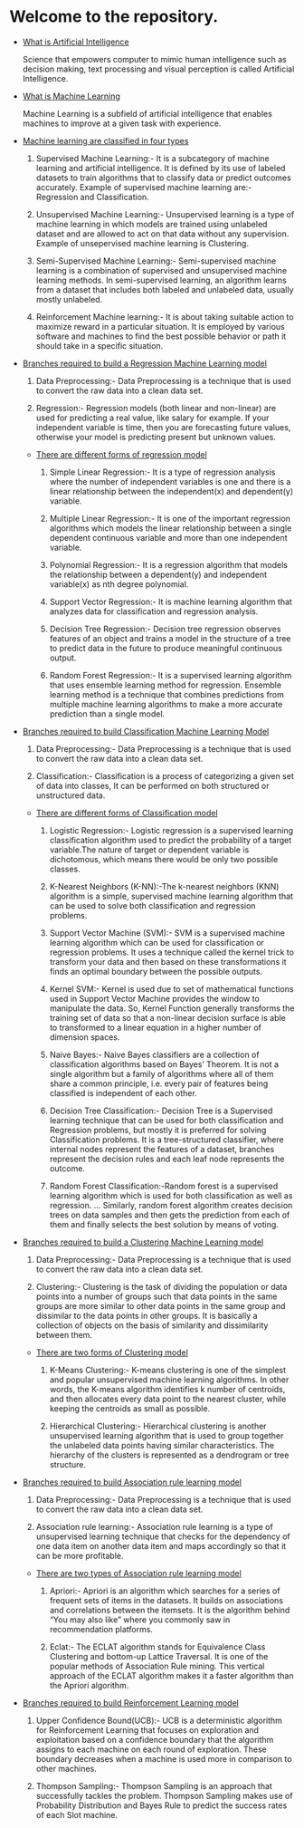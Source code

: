 # Welcome to the repository.

- [What is Artificial Intelligence](What-is-Artificial-Intelligence)

  Science that empowers computer to mimic human intelligence such as decision making, text processing and visual perception is called Artificial Intelligence.

- [What is Machine Learning](What-is-machine-Learning)

   Machine Learning is a subfield of artificial intelligence that enables machines to improve at a given task with experience.

- [Machine learning are classified in four types](Machine-learning-are-classified-in-four-types)
   
   1. Supervised Machine Learning:- It is a subcategory of machine learning and artificial intelligence. It is defined by its use of labeled datasets to train algorithms that to       classify data or predict outcomes accurately.
      Example of supervised machine learning are:- Regression and Classification.
   
   2. Unsupervised Machine Learning:- Unsupervised learning is a type of machine learning in which models are trained using unlabeled dataset and are allowed to act on that data       without any supervision.
      Example of unsepervised machine learning is Clustering.
      
   3. Semi-Supervised Machine Learning:- Semi-supervised machine learning is a combination of supervised and unsupervised machine learning methods. In semi-supervised                 learning, an algorithm learns from a dataset that includes both labeled and unlabeled data, usually mostly unlabeled.
   
   4. Reinforcement Machine learning:- It is about taking suitable action to maximize reward in a particular situation. It is employed by various software and machines to find         the best possible behavior or path it should take in a specific situation.

- [Branches required to build a Regression Machine Learning model](Branches-required-to-build-a-Regression-Machine-Learning-model)

   1. Data Preprocessing:- Data Preprocessing is a technique that is used to convert the raw data into a clean data set.

   2. Regression:- Regression models (both linear and non-linear) are used for predicting a real value, like salary for example. If your independent variable is time, then you        are forecasting future values, otherwise your model is predicting present but unknown values.

   - [There are different forms of regression model](There-are-different-forms-of-regression-model)
   
      1. Simple Linear Regression:- It is a type of regression analysis where the number of independent variables is one and there is a linear relationship between the                    independent(x) and dependent(y) variable.
      
      2. Multiple Linear Regression:- It is one of the important regression algorithms which models the linear relationship between a single dependent continuous variable and            more than one independent variable. 
      
      3. Polynomial Regression:- It is a regression algorithm that models the relationship between a dependent(y) and independent variable(x) as nth degree polynomial.
     
      4. Support Vector Regression:- It is machine learning algorithm that analyzes data for classification and regression analysis.
     
      5. Decision Tree Regression:- Decision tree regression observes features of an object and trains a model in the structure of a tree to predict data in the future to                produce meaningful continuous output. 
      
      6. Random Forest Regression:- It is a supervised learning algorithm that uses ensemble learning method for regression. Ensemble learning method is a technique that                  combines predictions from multiple machine learning algorithms to make a more accurate prediction than a single model.   
      
- [Branches required to build Classification Machine Learning Model](Branches-required-to-build-Classification-Machine-Learning-Model)
 
  1. Data Preprocessing:- Data Preprocessing is a technique that is used to convert the raw data into a clean data set.
  
  2. Classification:- Classification is a process of categorizing a given set of data into classes, It can be performed on both structured or unstructured data. 
  
  - [There are different forms of Classification model](There-are-different-forms-of-Classification-model)
  
     1. Logistic Regression:- Logistic regression is a supervised learning classification algorithm used to predict the probability of a target variable.The nature of target or           dependent variable is dichotomous, which means there would be only two possible classes.
     
     2. K-Nearest Neighbors (K-NN):-The k-nearest neighbors (KNN) algorithm is a simple, supervised machine learning algorithm that can be used to solve both classification and           regression problems.
     
     3. Support Vector Machine (SVM):- SVM is a supervised machine learning algorithm which can be used for classification or regression problems. It uses a technique called the           kernel trick to transform your data and then based on these transformations it finds an optimal boundary between the possible outputs.
     
     4. Kernel SVM:- Kernel is used due to set of mathematical functions used in Support Vector Machine provides the window to manipulate the data. So, Kernel Function generally           transforms the training set of data so that a non-linear decision surface is able to transformed to a linear equation in a higher number of dimension spaces.
     
     5. Naive Bayes:- Naive Bayes classifiers are a collection of classification algorithms based on Bayes’ Theorem. It is not a single algorithm but a family of algorithms where         all of them share a common principle, i.e. every pair of features being classified is independent of each other.
     
     6. Decision Tree Classification:- Decision Tree is a Supervised learning technique that can be used for both classification and Regression problems, but mostly it is                 preferred for solving Classification problems. It is a tree-structured classifier, where internal nodes represent the features of a dataset, branches represent the                 decision rules and each leaf node represents the outcome.
    
    7. Random Forest Classification:-Random forest is a supervised learning algorithm which is used for both classification as well as regression. ... Similarly, random forest            algorithm creates decision trees on data samples and then gets the prediction from each of them and finally selects the best solution by means of voting.

- [Branches required to build a Clustering Machine Learning model](Branches-required-to-build-a-Clustering-Machine-Learning-model)

  1.  Data Preprocessing:- Data Preprocessing is a technique that is used to convert the raw data into a clean data set.
  
  2.  Clustering:- Clustering is the task of dividing the population or data points into a number of groups such that data points in the same groups are more similar to other data       points in the same group and dissimilar to the data points in other groups. It is basically a collection of objects on the basis of similarity and dissimilarity between           them.
  
  - [There are two forms of Clustering model](There-are-two-forms-of-Clustering-model)
  
    1. K-Means Clustering:- K-means clustering is one of the simplest and popular unsupervised machine learning algorithms. In other words, the K-means algorithm identifies k            number of centroids, and then allocates every data point to the nearest cluster, while keeping the centroids as small as possible.
    
    2. Hierarchical Clustering:- Hierarchical clustering is another unsupervised learning algorithm that is used to group together the unlabeled data points having similar                characteristics. The hierarchy of the clusters is represented as a dendrogram or tree structure.
 
 - [Branches required to build Association rule learning model](Branches-reqired-to-build-Association-rule-learning-model)

   1. Data Preprocessing:- Data Preprocessing is a technique that is used to convert the raw data into a clean data set.

   2. Association rule learning:- Association rule learning is a type of unsupervised learning technique that checks for the dependency of one data item on another data item and       maps accordingly so that it can be more profitable.

   - [There are two types of Association rule learning model](There-are-two-types-of-Association-rule-learning-model)
     
     1. Apriori:- Apriori is an algorithm which searches for a series of frequent sets of items in the datasets. It builds on associations and correlations between the itemsets.         It is the algorithm behind “You may also like” where you commonly saw in recommendation platforms.
     
     2. Eclat:- The ECLAT algorithm stands for Equivalence Class Clustering and bottom-up Lattice Traversal. It is one of the popular methods of Association Rule mining. This             vertical approach of the ECLAT algorithm makes it a faster algorithm than the Apriori algorithm.

- [Branches required to build Reinforcement Learning model](Branches-required-to-build-Reinforcement-Learning-model)
  
  1. Upper Confidence Bound(UCB):- UCB is a deterministic algorithm for Reinforcement Learning that focuses on exploration and exploitation based on a confidence boundary that        the algorithm assigns to each machine on each round of exploration. These boundary decreases when a machine is used more in comparison to other machines.
 
  2. Thompson Sampling:- Thompson Sampling is an approach that successfully tackles the problem. Thompson Sampling makes use of Probability Distribution and Bayes Rule to            predict the success rates of each Slot machine.
  
